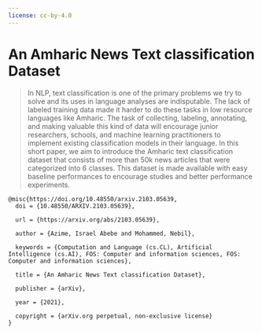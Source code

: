 ```yaml
---
license: cc-by-4.0
---
```


# An Amharic News Text classification Dataset 

> In NLP, text classification is one of the primary problems we try to solve and its uses in language analyses are indisputable. The lack of labeled training data made it harder to do these tasks in low resource languages like Amharic. The task of collecting, labeling, annotating, and making valuable this kind of data will encourage junior researchers, schools, and machine learning practitioners to implement existing classification models in their language. In this short paper, we aim to introduce the Amharic text classification dataset that consists of more than 50k news articles that were categorized into 6 classes. This dataset is made available with easy baseline performances to encourage studies and better performance experiments.


```
@misc{https://doi.org/10.48550/arxiv.2103.05639,
  doi = {10.48550/ARXIV.2103.05639},
  
  url = {https://arxiv.org/abs/2103.05639},
  
  author = {Azime, Israel Abebe and Mohammed, Nebil},
  
  keywords = {Computation and Language (cs.CL), Artificial Intelligence (cs.AI), FOS: Computer and information sciences, FOS: Computer and information sciences},
  
  title = {An Amharic News Text classification Dataset},
  
  publisher = {arXiv},
  
  year = {2021},
  
  copyright = {arXiv.org perpetual, non-exclusive license}
}
```
